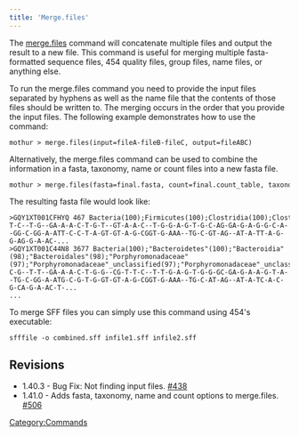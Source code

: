 ```yaml
---
title: 'Merge.files'
---
```

The [merge.files](merge.files) command will concatenate
multiple files and output the result to a new file. This command is
useful for merging multiple fasta-formatted sequence files, 454 quality
files, group files, name files, or anything else.

To run the merge.files command you need to provide the input files
separated by hyphens as well as the name file that the contents of those
files should be written to. The merging occurs in the order that you
provide the input files. The following example demonstrates how to use
the command:

    mothur > merge.files(input=fileA-fileB-fileC, output=fileABC)

Alternatively, the merge.files command can be used to combine the
information in a fasta, taxonomy, name or count files into a new fasta
file.

    mothur > merge.files(fasta=final.fasta, count=final.count_table, taxonomy=final.taxonomy)

The resulting fasta file would look like:

    >GQY1XT001CFHYQ 467 Bacteria(100);Firmicutes(100);Clostridia(100);Clostridiales(100);Clostridiales_unclassified(100);Clostridiales_unclassified(100);Clostridiales_unclassified(100);
    T-C--T-G--GA-A-A-C-T-G-T--GT-A-A-C--T-G-G-A-G-T-G-C-AG-GA-G-A-G-G-C-A--GG-C-GG-A-ATT-C-C-T-A-GT-GT-A-G-CGGT-G-AAA--TG-C-GT-AG--AT-A-TT-A-G-G-AG-G-A-AC-...
    >GQY1XT001C44N8 3677 Bacteria(100);"Bacteroidetes"(100);"Bacteroidia"(98);"Bacteroidales"(98);"Porphyromonadaceae"(97);"Porphyromonadaceae"_unclassified(97);"Porphyromonadaceae"_unclassified(97);
    C-G--T-T--GA-A-A-C-T-G-G--CG-T-T-C--T-T-G-A-G-T-G-G-GC-GA-G-A-A-G-T-A--TG-C-GG-A-ATG-C-G-T-G-GT-GT-A-G-CGGT-G-AAA--TG-C-AT-AG--AT-A-TC-A-C-G-CA-G-A-AC-T-...
    ...

To merge SFF files you can simply use this command using 454\'s
executable:

    sfffile -o combined.sff infile1.sff infile2.sff

## Revisions

-   1.40.3 - Bug Fix: Not finding input files.
    [\#438](https://github.com/mothur/mothur/issues/438)
-   1.41.0 - Adds fasta, taxonomy, name and count options to
    merge.files. [\#506](https://github.com/mothur/mothur/issues/506)

[Category:Commands](Category:Commands)
